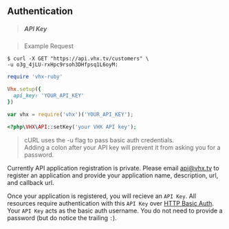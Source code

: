 <!-- ___AUTHENTICATION____________________________ -->
<h2 class="head-3 margin-top-xlarge padding-top-xlarge border-top margin-bottom-medium" id="authentication">Authentication</h2>

> <h5 class="head-5 text--white margin-bottom-medium">API Key</h5>

> Example Request

```shell
$ curl -X GET "https://api.vhx.tv/customers" \
-u o3g_4jLU-rxHpc9rsoh3DHfpsq1L6oyM:
```

```ruby
require 'vhx-ruby'

Vhx.setup({
  api_key: 'YOUR_API_KEY'
})
```

```javascript
var vhx = require('vhx')('YOUR_API_KEY');
```

```php
<?php\VHX\API::setKey('your VHX API key');
```

> <div class="highlight shell text"><p>cURL uses the -u flag to pass basic auth credentials. <br>Adding a colon after your API key will prevent it from asking you for a password.</p></div>

<section class="text-2 contain">
  <p>Currently API application registration is private. Please email <a href="mailto:api@vhx.tv">api@vhx.tv</a> to register an application and provide your application name, description, url, and callback url.</p>
  <p>Once your application is registered, you will recieve an <code>API Key</code>. All resources require authentication with this <code>API Key</code> over <a href="https://en.wikipedia.org/wiki/Basic_access_authentication" target="_blank">HTTP Basic Auth</a>. Your <code>API Key</code> acts as the basic auth username. You do not need to provide a password (but do notice the trailing <code>:</code>).</p>
</section>
